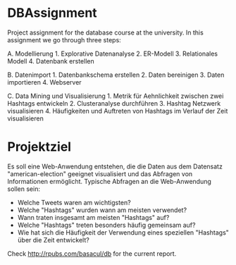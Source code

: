 # DBAssignment
Project assignment for the database course at the university. In this assignment we go through three steps:

  A. Modellierung
      1. Explorative Datenanalyse
      2. ER-Modell
      3. Relationales Modell
      4. Datenbank erstellen
      
  B. Datenimport
      1. Datenbankschema erstellen
      2. Daten bereinigen
      3. Daten importieren
      4. Webserver
      
  C. Data Mining und Visualisierung
      1. Metrik für Aehnlichkeit zwischen zwei Hashtags entwickeln
      2. Clusteranalyse durchführen
      3. Hashtag Netzwerk visualisieren
      4. Häufigkeiten und Auftreten von Hashtags im Verlauf der Zeit visualisieren
      
# Projektziel
Es soll eine Web-Anwendung entstehen, die die Daten aus dem Datensatz
"american-election" geeignet visualisiert und das Abfragen von Informationen
ermöglicht. Typische Abfragen an die Web-Anwendung sollen sein:
- Welche Tweets waren am wichtigsten?
- Welche "Hashtags" wurden wann am meisten verwendet?
- Wann traten insgesamt am meisten "Hashtags" auf?
- Welche "Hashtags" treten besonders häufig gemeinsam auf?
- Wie hat sich die Häufigkeit der Verwendung eines speziellen "Hashtags" über die Zeit entwickelt?

Check http://rpubs.com/basacul/db for the current report.
